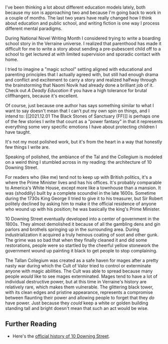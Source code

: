 I've been thinking a lot about different education models lately, both because my son is approaching two and because I'm going back to work in a couple of months. The last two years have really changed how I think about education and public school, and  writing fiction is one way I process different mental paradigms. 

During National Novel Writing Month I considered trying to write a boarding school story in the Verraine universe. I realized that parenthood has made it difficult for me to write a story about sending a pre-pubescent child off to a school to get lectured at with limited supervision and sporadic contact with home. 

I tried to imagine a "magic school" setting aligned with educational and parenting principles that I actually agreed with, but still had enough drama and conflict and excitement to carry a story and realized halfway through the brainstorming that Naomi Novik had already done a brilliant job of it. Check out _A Deadly Education_ if you have a high tolerance for brutal cliffhangers, because it's excellent. 

Of course, just because one author has says something similar to what I want to say doesn't mean that I can't put my own spin on things, and I intend to: [[2021.12.01 The Black Stones of Sanctuary (FF)]] is perhaps one of the few stories I write that count as a "power fantasy" in that it represents everything some very specific emotions I have about protecting children I have taught. 

It's not my most polished work, but it's from the heart in a way that honestly few things I write are. 

Speaking of polished, the ambiance of the Tal and the Collegium is modeled on a weird thing I stumbled across in my reading: the architecture of 10 Downing Street. 

For readers who (like me) tend not to keep up with British politics, it's a where the Prime Minister lives and has his offices. It's probably comparable to America's White House, except more like a townhouse than a mansion. It was (shoddily) built by a complete scoundrel in the late 1600s. Sometime during the 1730s King George II tried to give it to his treasurer, but Sir Robert politely declined by asking him to make it the official residence of anyone who wound up with his position; he was basically the king's Prime Minister. 

10 Downing Street eventually developed into a center of government in the 1800s. They almost demolished it because of all the gambling dens and gin parlors and brothels springing up in the surrounding area. During industrialization it acquired a truly heinous coating of soot and other gunk. The grime was so bad that when they finally cleaned it and did some restorations, people were so startled by the cheerful yellow stonework the government wound up painting it black to get people to stop complaining. 

The Tallan Collegium was created as a safe haven for mages after a pretty nasty war during which the Cult of Valor tried to control or exterminate anyone with magic abilities. The Cult was able to spread because many people _would_ like to see mages exterminated. Mages tend to have a lot of individual destructive power, but at this time in Verraine's history are relatively rare, which makes them vulnerable. The glittering black tower, with its clean edges and pristine appearance, represents a compromise between flaunting their power and allowing people to forget that they _do_ have power. Just because they _could_ keep a white or golden building standing tall and bright doesn't mean that such an act would be wise. 

## Further Reading

- Here's the [official history of 10 Downing Street](https://www.gov.uk/government/history/10-downing-street). 